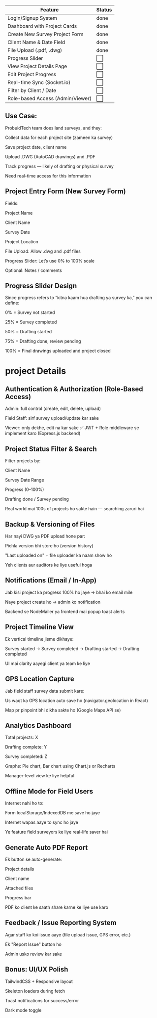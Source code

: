 | Feature                          | Status |
| -------------------------------- | ------ |
| Login/Signup System              | done      |
| Dashboard with Project Cards     | done      |
| Create New Survey Project Form   | done      |
| Client Name & Date Field         | done     |
| File Upload (.pdf, .dwg)         | done      |
| Progress Slider                  | ⬜      |
| View Project Details Page        | ⬜      |
| Edit Project Progress            | ⬜      |
| Real-time Sync (Socket.io)       | ⬜      |
| Filter by Client / Date          | ⬜      |
| Role-based Access (Admin/Viewer) | ⬜      |


## Use Case:
ProbuidTech team does land surveys, and they:

Collect data for each project site (zameen ka survey)

Save project date, client name

Upload .DWG (AutoCAD drawings) and .PDF

Track progress — likely of drafting or physical survey

Need real-time access for this information



## Project Entry Form (New Survey Form)
Fields:

Project Name

Client Name

Survey Date

Project Location

File Upload: Allow .dwg and .pdf files

Progress Slider: Let’s use 0% to 100% scale

Optional: Notes / comments




## Progress Slider Design
Since progress refers to “kitna kaam hua drafting ya survey ka,” you can define:

0% = Survey not started

25% = Survey completed

50% = Drafting started

75% = Drafting done, review pending

100% = Final drawings uploaded and project closed


# project Details
## Authentication & Authorization (Role-Based Access)
Admin: full control (create, edit, delete, upload)

Field Staff: sirf survey upload/update kar sake

Viewer: only dekhe, edit na kar sake
✅ JWT + Role middleware se implement karo (Express.js backend)

## Project Status Filter & Search
Filter projects by:

Client Name

Survey Date Range

Progress (0–100%)

Drafting done / Survey pending

Real world mai 100s of projects ho sakte hain — searching zaruri hai

## Backup & Versioning of Files
Har nayi DWG ya PDF upload hone par:

Pichla version bhi store ho (version history)

"Last uploaded on" + file uploader ka naam show ho

Yeh clients aur auditors ke liye useful hoga

 ## Notifications (Email / In-App)
Jab kisi project ka progress 100% ho jaye → bhai ko email mile

Naye project create ho → admin ko notification

Backend se NodeMailer ya frontend mai popup toast alerts

## Project Timeline View
Ek vertical timeline jisme dikhaye:

Survey started → Survey completed → Drafting started → Drafting completed

UI mai clarity aayegi client ya team ke liye

## GPS Location Capture
Jab field staff survey data submit kare:

Us waqt ka GPS location auto save ho (navigator.geolocation in React)

Map pr pinpoint bhi dikha sakte ho (Google Maps API se)

 ## Analytics Dashboard
Total projects: X

Drafting complete: Y

Survey completed: Z

Graphs: Pie chart, Bar chart using Chart.js or Recharts

Manager-level view ke liye helpful

## Offline Mode for Field Users
Internet nahi ho to:

Form localStorage/IndexedDB me save ho jaye

Internet wapas aaye to sync ho jaye

Ye feature field surveyors ke liye real-life saver hai

## Generate Auto PDF Report
Ek button se auto-generate:

Project details

Client name

Attached files

Progress bar

PDF ko client ke saath share karne ke liye use karo

## Feedback / Issue Reporting System
Agar staff ko koi issue aaye (file upload issue, GPS error, etc.)

Ek "Report Issue" button ho

Admin usko review kar sake

## Bonus: UI/UX Polish
TailwindCSS + Responsive layout

Skeleton loaders during fetch

Toast notifications for success/error

Dark mode toggle


